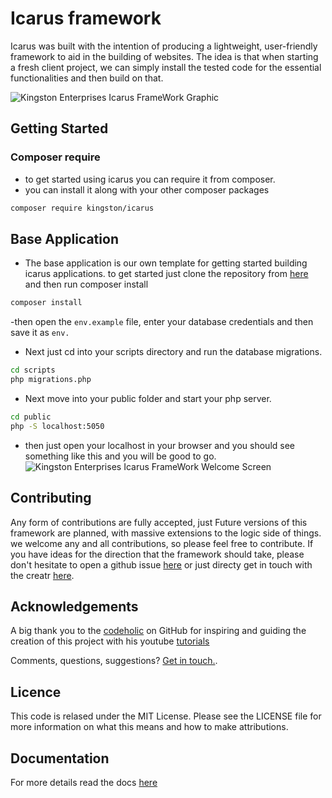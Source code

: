 # Icarus framework

Icarus was built with the intention of producing a lightweight, user-friendly framework to aid in the building of websites.
The idea is that when starting a fresh client project, we can simply install the tested code for the essential functionalities and then build on that. 

![Kingston Enterprises Icarus FrameWork Graphic](https://user-images.githubusercontent.com/67066977/215330853-7be454cf-66ed-4db3-b106-547f7c83bb2d.jpg)

## Getting Started

### Composer require
- to get started using icarus you can require it from composer.
- you can install it along with your other composer packages

```sh
composer require kingston/icarus
```

## Base Application

- The base application is our own template for getting started building icarus applications. to get started 
just clone the repository from [here](https://github.com/kingston-enterprises/base-application) and then run composer install

```sh
composer install
```

-then open the `env.example` file, enter your database credentials and then save it as `env.`
- Next just cd into your scripts directory and run the database migrations.

```sh
cd scripts
php migrations.php
```

- Next move into your public folder and start your php server.

```sh
cd public
php -S localhost:5050
```

- then just open your localhost in your browser and you should see something like this and you will be good to go.
![Kingston Enterprises Icarus FrameWork Welcome Screen](https://user-images.githubusercontent.com/67066977/218307804-52990155-c354-4704-95f4-d87d526a7f7d.png)

## Contributing

Any form of contributions are fully accepted, just Future versions of this framework are planned, with massive extensions to the logic side of things. we welcome any and all contributions, so please feel free to contribute. If you have ideas for the direction that the framework should take, please don't hesitate to open a github issue [here](https://github.com/kingston-enterprises/icarus-framework/issues) or just directy get in touch with the creatr [here](mailto:qhawem54@gmail.com).


## Acknowledgements

A big thank you to the [codeholic](https://github.com/thecodeholic/php-mvc-framework) on GitHub for inspiring and guiding the creation of this project with his youtube [tutorials](https://www.youtube.com/playlist?list=PLLQuc_7jk__Uk_QnJMPndbdKECcTEwTA1)

Comments, questions, suggestions? [Get in touch.](mailto:mail@bennunney.com).

## Licence

This code is relased under the MIT License. Please see the LICENSE file for more information on what this means and how to make attributions.

## Documentation
For more details read the docs [here](https://kingston-enterprises-icarus-framework.readthedocs.io/en/latest/)
